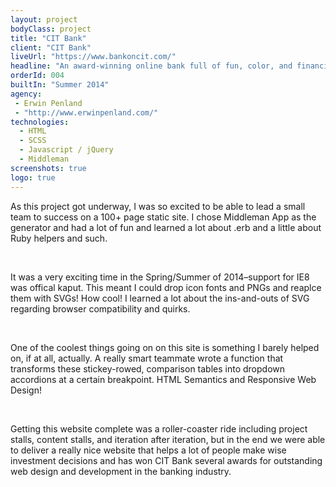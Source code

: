 ```yaml
---
layout: project
bodyClass: project
title: "CIT Bank"
client: "CIT Bank"
liveUrl: "https://www.bankoncit.com/"
headline: "An award-winning online bank full of fun, color, and financial expertise."
orderId: 004
builtIn: "Summer 2014"
agency:
 - Erwin Penland
 - "http://www.erwinpenland.com/"
technologies:
  - HTML
  - SCSS
  - Javascript / jQuery
  - Middleman
screenshots: true
logo: true
---
```


As this project got underway, I was so excited to be able to lead a small team to success on a 100+ page static site. I chose Middleman App as the generator and had a lot of fun and learned a lot about .erb and a little about Ruby helpers and such.

<br>

It was a very exciting time in the Spring/Summer of 2014–support for IE8 was offical kaput. This meant I could drop icon fonts and PNGs and reaplce them with SVGs! How cool! I learned a lot about the ins-and-outs of SVG regarding browser compatibility and quirks.

<br>

One of the coolest things going on on this site is something I barely helped on, if at all, actually. A really smart teammate wrote a function that transforms these stickey-rowed, comparison tables into dropdown accordions at a certain breakpoint. HTML Semantics and Responsive Web Design!

<br>

Getting this website complete was a roller-coaster ride including project stalls, content stalls, and iteration after iteration, but in the end we were able to deliver a really nice website that helps a lot of people make wise investment decisions and has won CIT Bank several awards for outstanding web design and development in the banking industry.